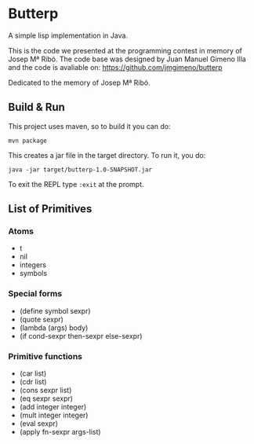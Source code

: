 # Butterp

A simple lisp implementation in Java.

This is the code we presented at the programming contest in memory of Josep Mª Ribó. The code base was designed by Juan Manuel Gimeno Illa and the code is avaliable on: https://github.com/jmgimeno/butterp

Dedicated to the memory of Josep Mª Ribó.

## Build & Run

This project uses maven, so to build it you can do:

    mvn package
    
This creates a jar file in the target directory. To run it, you do:

    java -jar target/butterp-1.0-SNAPSHOT.jar
    
To exit the REPL type `:exit` at the prompt.

## List of Primitives

### Atoms

* t
* nil
* integers
* symbols

### Special forms

* (define symbol sexpr)
* (quote sexpr)
* (lambda (args) body)
* (if cond-sexpr then-sexpr else-sexpr)

### Primitive functions

* (car list)
* (cdr list)
* (cons sexpr list)
* (eq sexpr sexpr)
* (add integer integer)
* (mult integer integer)
* (eval sexpr)
* (apply fn-sexpr args-list)